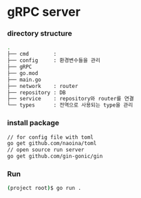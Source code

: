 # gRPC server

### directory structure

```bash
.
├── cmd        : 
├── config     : 환경변수들을 관리
├── gRPC
├── go.mod
├── main.go
├── network    : router
├── repository : DB
├── service    : repository와 router를 연결
└── types      : 전역으로 사용되는 type을 관리
```

### install package

```bash
// for config file with toml
go get github.com/naoina/toml
// open source run server
go get github.com/gin-gonic/gin
```

### Run

```bash
(project root)$ go run .
```
